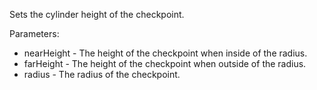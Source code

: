 Sets the cylinder height of the checkpoint.

Parameters:
* nearHeight - The height of the checkpoint when inside of the radius.
* farHeight - The height of the checkpoint when outside of the radius.
* radius - The radius of the checkpoint.